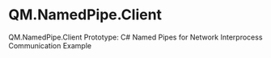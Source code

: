 # QM.NamedPipe.Client
QM.NamedPipe.Client Prototype: C# Named Pipes for Network Interprocess Communication Example
